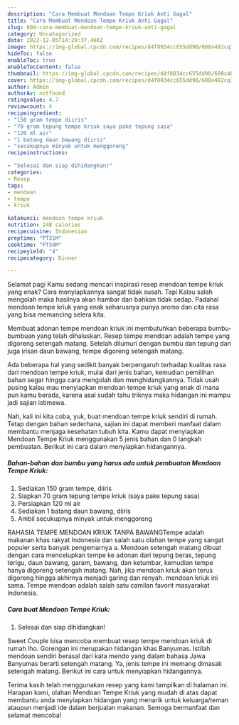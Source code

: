 ```yaml
---
description: "Cara Membuat Mendoan Tempe Kriuk Anti Gagal"
title: "Cara Membuat Mendoan Tempe Kriuk Anti Gagal"
slug: 604-cara-membuat-mendoan-tempe-kriuk-anti-gagal
category: Uncategorized
date: 2022-12-05T14:29:37.466Z
image: https://img-global.cpcdn.com/recipes/d4f8034cc655dd90/680x482cq70/mendoan-tempe-kriuk-foto-resep-utama.jpg
hideToc: false
enableToc: true
enableTocContent: false
thumbnail: https://img-global.cpcdn.com/recipes/d4f8034cc655dd90/680x482cq70/mendoan-tempe-kriuk-foto-resep-utama.jpg
cover: https://img-global.cpcdn.com/recipes/d4f8034cc655dd90/680x482cq70/mendoan-tempe-kriuk-foto-resep-utama.jpg
author: Admin
authorAv: notfound
ratingvalue: 4.7
reviewcount: 4
recipeingredient:
- "150 gram tempe diiris"
- "70 gram tepung tempe kriuk saya pake tepung sasa"
- "120 ml air"
- "1 batang daun bawang diiris"
- "secukupnya minyak untuk menggoreng"
recipeinstructions:

- "Selesai dan siap dihidangkan!"
categories:
- Resep
tags:
- mendoan
- tempe
- kriuk

katakunci: mendoan tempe kriuk 
nutrition: 248 calories
recipecuisine: Indonesian
preptime: "PT31M"
cooktime: "PT34M"
recipeyield: "4"
recipecategory: Dinner

---
```



Selamat pagi Kamu sedang mencari inspirasi resep mendoan tempe kriuk yang enak? Cara menyiapkannya sangat tidak susah. Tapi Kalau salah mengolah maka hasilnya akan hambar dan bahkan tidak sedap. Padahal mendoan tempe kriuk yang enak seharusnya punya aroma dan cita rasa yang bisa memancing selera kita.


Membuat adonan tempe mendoan kriuk ini membutuhkan beberapa bumbu-bumbuan yang telah dihaluskan. Resep tempe mendoan adalah tempe yang digoreng setengah matang. Setelah dilumuri dengan bumbu dan tepung dan juga irisan daun bawang, tempe digoreng setengah matang.

Ada beberapa hal yang sedikit banyak berpengaruh terhadap kualitas rasa dari mendoan tempe kriuk, mulai dari jenis bahan, kemudian pemilihan bahan segar hingga cara mengolah dan menghidangkannya. Tidak usah pusing kalau mau menyiapkan mendoan tempe kriuk yang enak di mana pun kamu berada, karena asal sudah tahu triknya maka hidangan ini mampu jadi sajian istimewa.


Nah, kali ini kita coba, yuk, buat mendoan tempe kriuk sendiri di rumah. Tetap dengan bahan sederhana, sajian ini dapat memberi manfaat dalam membantu menjaga kesehatan tubuh kita. Kamu dapat menyiapkan Mendoan Tempe Kriuk menggunakan 5 jenis bahan dan 0 langkah pembuatan. Berikut ini cara dalam menyiapkan hidangannya.

<!--inarticleads1-->

##### Bahan-bahan dan bumbu yang harus ada untuk pembuatan Mendoan Tempe Kriuk:

1. Sediakan 150 gram tempe, diiris
1. Siapkan 70 gram tepung tempe kriuk (saya pake tepung sasa)
1. Persiapkan 120 ml air
1. Sediakan 1 batang daun bawang, diiris
1. Ambil secukupnya minyak untuk menggoreng


RAHASIA TEMPE MENDOAN KRIUK TANPA BAWANGTempe adalah makanan khas rakyat Indonesia dan salah satu olahan tempe yang sangat populer serta banyak pengemarnya a. Mendoan setengah matang dibuat dengan cara mencelupkan tempe ke adonan dari tepung beras, tepung terigu, daun bawang, garam, bawang, dan ketumbar, kemudian tempe hanya digoreng setengah matang. Nah, jika mendoan kriuk akan terus digoreng hingga akhirnya menjadi garing dan renyah. mendoan kriuk ini sama. Tempe mendoan adalah salah satu camilan favorit masyarakat Indonesia. 

<!--inarticleads2-->

##### Cara buat Mendoan Tempe Kriuk:


1. Selesai dan siap dihidangkan!

Sweet Couple bisa mencoba membuat resep tempe mendoan kriuk di rumah lho. Gorengan ini merupakan hidangan khas Banyumas. Istilah mendoan sendiri berasal dari kata mendo yang dalam bahasa Jawa Banyumas berarti setengah matang. Ya, jenis tempe ini memang dimasak setengah matang. Berikut ini cara untuk menyiapkan hidangannya. 

Terima kasih telah menggunakan resep yang kami tampilkan di halaman ini. Harapan kami, olahan Mendoan Tempe Kriuk yang mudah di atas dapat membantu anda menyiapkan hidangan yang menarik untuk keluarga/teman ataupun menjadi ide dalam berjualan makanan. Semoga bermanfaat dan selamat mencoba!
